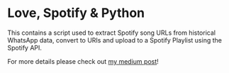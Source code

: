 # Love, Spotify & Python
This contains a script used to extract Spotify song URLs from historical WhatsApp data, convert to URIs and upload to a Spotify Playlist using the Spotify API.

For more details please check out [my medium post]()! 